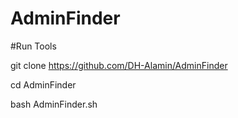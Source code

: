 # AdminFinder

#Run Tools

git clone https://github.com/DH-Alamin/AdminFinder

cd AdminFinder

bash AdminFinder.sh
